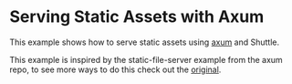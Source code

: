 # Serving Static Assets with Axum

This example shows how to serve static assets using [axum](https://github.com/tokio-rs/axum) and Shuttle.

This example is inspired by the static-file-server example from the axum repo, to see more ways to do this check out the [original](https://github.com/tokio-rs/axum/blob/main/examples/static-file-server/src/main.rs).

